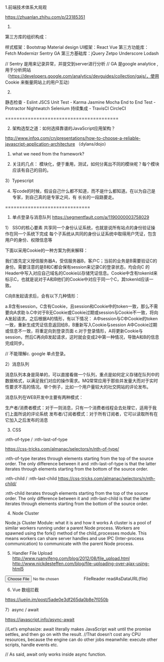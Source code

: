 1.前端技术体系大局观

https://zhuanlan.zhihu.com/p/23185351


1)
第三方库的组织构成：

样式框架：Bootstrap Material design
UI框架：React Vue
第三方功能库：Fetch Modernizr Sentry GA 
第三方基础库：jQuery Zetpo Underscore Lodash

// Sentry 是用来记录异常，并提交到server进行分析
// GA  是google analytice ,用于分析网站 （https://developers.google.com/analytics/devguides/collection/gajs/，使用 Cookie 来衡量网站上的用户互动）


2)

静态检查 - Eslint JSCS
Unit Test - Karma Jasmine Mocha
End to End Test - Protractor Nightwatch Selenium
持续集成 - TravisCI CircleCI


========================================

2. 架构选型之道：如何选择靠谱的JavaScript应用架构？

http://www.infoq.com/cn/presentations/how-to-choose-a-reliable-javascript-application-architecture
（dylans/dojo）

1) what we need from the framework?

2) 关注的几点：
      模块化，便于重用，测试，如何分离出不同的模块呢？每个模块应该有自己的目的。


3）Typescript


4) 写code的时候，假设自己什么都不知道，而不是什么都知道。在以为自己是专家，到自己真的是专家之间，有
长长的一段路要走。






==============================
1. 单点登录与消息队列
 https://segmentfault.com/a/1190000003758029

1） SSO的核心要素
共享同一个身份认证系统，也就是说所有站点的身份验证操作在同一个系统下完成
每个子系统从共同的身份认证系统中取得用户凭证，包含用户的身份、权限信息等


下面以采用Cookie的一种方案为例来解释：

我们首先定义授信服务器A，受信服务器B，客户C；当前的业务是B需要验证C的身份。需要注意的是B和C都会保有session来记录C的登录状态，均会向C 的Header中写入对应自己域名的Cookie以存储凭证信息。Cookie中含有tokenId来标示C，也就是说对于A和B他们的Cookie中对应于同一个C，其tokenId应该一致。

C向B发起请求后，会有以下几种情形：

a.B含有session，C含有Cookie，且session和Cookie中的token一致，那么不需要向A求助
b.C中对于B无Cookie或Cookie过期或session与Cookie不一致，将向A发起请求。之后根据A的情形，有以下情况：
	A中session与C中Cookie的token一致，重新生成凭证信息返回给B，B重新写入Cookie与session
	A中Cookie过期或信息不一致，将重定向到登录页面
c.对于登录情形，A将更新Cookie与session，然后C再向B发起请求，这时就会变成2中第一种情况，导致A和B的信息完成同步。

// 不能理解c. google 单点登录。


2）消息队列

消息队列本身是简单的，可以直接看做一个队列，重点是如何定义存储在队列中的数据格式，以满足我们对应的操作需求。MQ常常应用于那些并发量大而对于实时性要求不高的情况。举个例子，比如一个用户量较大的社交网站的评论发布。

消息队列在WEB开发中主要有两种模式：

生产者/消费者模式：对于一则消息，只有一个消费者线程会去处理它，适用于我们上面所说的评论系统
发布者/订阅者模式：对于所有订阅者，它可以读取所有在它加入之后发布的消息


3) CSS  

:nth-of-type  / :nth-last-of-type

https://css-tricks.com/almanac/selectors/n/nth-of-type/

:nth-of-type iterates through elements starting from the top of the source order.
 The only difference between it and :nth-last-of-type is that the latter iterates through elements starting from the bottom of the source order.

:nth-child / :nth-last-child
https://css-tricks.com/almanac/selectors/n/nth-child/

:nth-child iterates through elements starting from the top of the source order. 
The only difference between it and :nth-last-child is that the latter iterates through elements starting from the bottom of the source order.


4) Node Cluster

Node.js Cluster Module: what it is and how it works
A cluster is a pool of similar workers running under a parent Node process. Workers are spawned using the fork() method of the child_processes module. This means workers can share server handles and use IPC (Inter-process communication) to communicate with the parent Node process.


5) Handler File Upload
http://www.ruanyifeng.com/blog/2012/08/file_upload.html
http://www.nickdesteffen.com/blog/file-uploading-over-ajax-using-html5

<input type="file">
FileReader
readAsDataURL(file)


6) Vue 数组拦截

https://juejin.im/post/5ade0e3df265da0b8e7f050b


7）async / await

https://javascript.info/async-await


  //Let’s emphasize: await literally makes JavaScript wait until the promise settles, and then go on with the result. 
  //That doesn’t cost any CPU resources, because the engine can do other jobs meanwhile: execute other scripts, handle events etc.

  // As said, await only works inside async function.